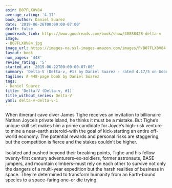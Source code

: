 ```yaml
---
asin: B07FLX8V84
average_rating: '4.17'
book_author: Daniel Suarez
date: '2019-06-26T00:00:00-07:00'
draft: false
goodreads_link: https://www.goodreads.com/book/show/40888428-delta-v
image:
- B07FLX8V84.jpg
image_url: https://images-na.ssl-images-amazon.com/images/P/B07FLX8V84.01._SCLZZZZZZZ.jpg
layout: book
num_pages: '448'
review_rating: '5'
started_at: '2019-06-22T00:00:00-07:00'
summary: 'Delta-V (Delta-v, #1) by Daniel Suarez - rated 4.17/5 on Goodreads'
tagline: A 448-page book by Daniel Suarez
tags:
- Daniel Suarez
title: 'Delta-V (Delta-v, #1)'
title_without_series: Delta-V
yaml: delta-v-delta-v-1
---
```


When itinerant cave diver James Tighe receives an invitation to billionaire Nathan Joyce’s private island, he thinks it must be a mistake. But Tighe’s unique skill set makes him a prime candidate for Joyce’s high-risk venture to mine a near-earth asteroid–with the goal of kick-starting an entire off-world economy. The potential rewards and personal risks are staggering, but the competition is fierce and the stakes couldn’t be higher.<br /> <br />Isolated and pushed beyond their breaking points, Tighe and his fellow twenty-first century adventurers–ex-soldiers, former astronauts, BASE jumpers, and mountain climbers–must rely on each other to survive not only the dangers of a multi-year expedition but the harsh realities of business in space. They’re determined to transform humanity from an Earth-bound species to a space-faring one–or die trying.